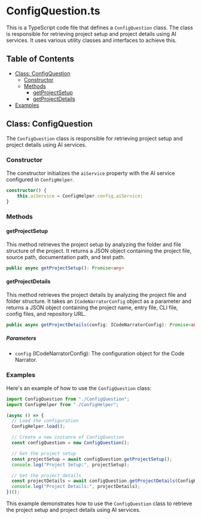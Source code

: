 # ConfigQuestion.ts

This is a TypeScript code file that defines a `ConfigQuestion` class. The class is responsible for retrieving project setup and project details using AI services. It uses various utility classes and interfaces to achieve this.

## Table of Contents

- [Class: ConfigQuestion](#class-configquestion)
  - [Constructor](#constructor)
  - [Methods](#methods)
    - [getProjectSetup](#getprojectsetup)
    - [getProjectDetails](#getprojectdetails)
- [Examples](#examples)

## Class: ConfigQuestion

The `ConfigQuestion` class is responsible for retrieving project setup and project details using AI services.

### Constructor

The constructor initializes the `aiService` property with the AI service configured in `ConfigHelper`.

```typescript
constructor() {
    this.aiService = ConfigHelper.config.aiService;
}
```

### Methods

#### getProjectSetup

This method retrieves the project setup by analyzing the folder and file structure of the project. It returns a JSON object containing the project file, source path, documentation path, and test path.

```typescript
public async getProjectSetup(): Promise<any>
```

#### getProjectDetails

This method retrieves the project details by analyzing the project file and folder structure. It takes an `ICodeNarratorConfig` object as a parameter and returns a JSON object containing the project name, entry file, CLI file, config files, and repository URL.

```typescript
public async getProjectDetails(config: ICodeNarratorConfig): Promise<any>
```

##### Parameters

- `config` (ICodeNarratorConfig): The configuration object for the Code Narrator.

### Examples

Here's an example of how to use the `ConfigQuestion` class:

```typescript
import ConfigQuestion from "./ConfigQuestion";
import ConfigHelper from "./ConfigHelper";

(async () => {
  // Load the configuration
  ConfigHelper.load();

  // Create a new instance of ConfigQuestion
  const configQuestion = new ConfigQuestion();

  // Get the project setup
  const projectSetup = await configQuestion.getProjectSetup();
  console.log("Project Setup:", projectSetup);

  // Get the project details
  const projectDetails = await configQuestion.getProjectDetails(ConfigHelper.config);
  console.log("Project Details:", projectDetails);
})();
```

This example demonstrates how to use the `ConfigQuestion` class to retrieve the project setup and project details using AI services.